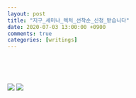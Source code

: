 ```yaml
---
layout: post
title: "지구_세미나_렉처_선착순_신청_받습니다"
date: 2020-07-03 13:00:00 +0900
comments: true 
categories: [writings] 
---
```

 

 

![](https://blogfiles.pstatic.net/MjAyMDA3MDJfMTM0/MDAxNTkzNjg5ODA5ODQw.7PBklmMErB9vuBy770TJzD_H0jpWx3fepkpkSfjt95sg.C-tip7n-PMOVx9Fm1uAeuOwNfKcDFh0f1Y4xbP_WfCgg.JPEG.hotleve/%EC%A7%80%EA%B5%AC%EC%84%B8%EB%AF%B8%EB%82%98_%EC%B5%9C%EC%A2%85.jpg?type=w1) 
![](https://blogfiles.pstatic.net/MjAyMDA3MDJfMjgy/MDAxNTkzNjg5ODQ0NzY2.1J8CDOHcPtzShIVvrHMm_YepkksZCsRRaq11e2b1UDgg.qZWARf4V4GgU6upjLKFCdXo5wXtqH_6qq1bZW4lYlzkg.JPEG.hotleve/%EC%A7%80%EA%B5%AC%EB%A0%89%EC%B2%98_%EC%B5%9C%EC%A2%85.jpg?type=w1) 
